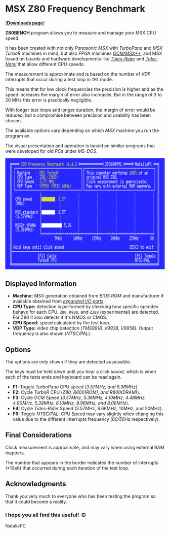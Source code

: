 # MSX Z80 Frequency Benchmark

[[**Downloads page**](https://github.com/nataliapc/msx_z80bench/releases)]

**Z80BENCH** program allows you to measure and manage your MSX CPU speed.

It has been created with not only _Panasonic MSX_ with _TurboPana_ and _MSX TurboR_ machines in mind, but also _FPGA_ machines [_OCM/MSX++_](https://github.com/gnogni/ocm-pld-dev), and MSX based on boards and hardware developments like [_Tides-Rider_](https://genami.shop/blogs/news/requirements-to-assemble-a-tides-rider) and [_Taka-Nami_](https://genami.shop/blogs/news/knowing-the-taka-nami) that allow different CPU speeds.

The measurement is approximate and is based on the number of _VDP_ interrupts that occur during a test loop in `IM1` mode.

This means that for low clock frequencies the precision is higher and as the speed increases the margin of error also increases. But in the range of 3 to 20 MHz this error is practically negligible.

With longer test loops and longer duration, the margin of error would be reduced, but a compromise between precision and usability has been chosen.

The available options vary depending on which _MSX_ machine you run the program on.

The visual presentation and operation is based on similar programs that were developed for old _PCs_ under _MS-DOS_.

![ocminfo panels](.images/screen.jpg)

## Displayed Information

- **Machine:** MSX generation obtained from _BIOS ROM_ and manufacturer if available obtained from [_expanded I/O ports_](https://map.grauw.nl/resources/msx_io_ports.php#expanded_io).
- **CPU Type:** detection is performed by checking how specific opcodes behave for each CPU. `Z80`, `R800`, and `Z280` (experimental) are detected. For Z80 it also detects if it's NMOS or CMOS.
- **CPU Speed:** speed calculated by the test loop.
- **VDP Type:** video chip detection (_TMS9918, V9938, V9958_). Output frequency is also shown (_NTSC/PAL_).

## Options

The options are only shown if they are detected as possible.

The keys must be held down until you hear a click sound, which is when each of the tests ends and keyboard can be read again.

- **F1:** Toggle _TurboPana_ CPU speed (_3.57MHz, and 5.36MHz_).
- **F2:** Cycle _TurboR_ CPU (_Z80, R800(ROM), and R800(DRAM)_).
- **F3:** Cycle _OCM_ Speed (_3.57MHz, 5.36MHz, 4.10MHz, 4.48MHz, 4.90MHz, 5.39MHz, 6.10MHz, 9.96MHz, and 8.06MHz_).
- **F4:** Cycle _Tides-Rider_ Speed (3.57MHz, 6.66MHz, 10MHz, and 20MHz).
- **F6:** Toggle _NTSC/PAL_. CPU Speed may vary slightly when changing this value due to the different interrupts frequency (_60/50Hz_ respectively).

## Final Considerations

Clock measurement is approximate, and may vary when using external RAM mappers.

The number that appears in the border indicates the number of interrupts (*10e6) that occurred during each iteration of the test loop.

## Acknowledgments

Thank you very much to everyone who has been testing the program so that it could become a reality.

### I hope you all find this useful! :D
NataliaPC